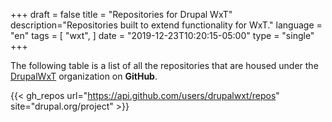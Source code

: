 +++
draft = false
title = "Repositories for Drupal WxT"
description="Repositories built to extend functionality for WxT."
language = "en"
tags = [
    "wxt",
]
date = "2019-12-23T10:20:15-05:00"
type = "single"
+++

The following table is a list of all the repositories that are housed under the <a href="https://github.com/drupalwxt">DrupalWxT</a> organization on **GitHub**.

{{< gh_repos url="https://api.github.com/users/drupalwxt/repos" site="drupal.org/project" >}}
